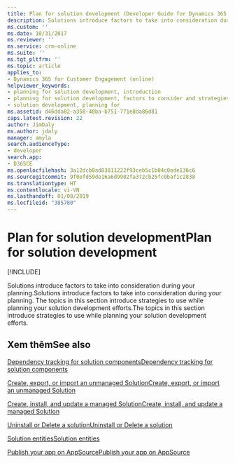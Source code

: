 ```yaml
---
title: Plan for solution development (Developer Guide for Dynamics 365 for Customer Engagement)| MicrosoftDocs
description: Solutions introduce factors to take into consideration during your planning. The following topics introduce strategies to use while planning your solution development efforts.
ms.custom: ''
ms.date: 10/31/2017
ms.reviewer: ''
ms.service: crm-online
ms.suite: ''
ms.tgt_pltfrm: ''
ms.topic: article
applies_to:
- Dynamics 365 for Customer Engagement (online)
helpviewer_keywords:
- planning for solution development, introduction
- planning for solution development, factors to consider and strategies for
- solution development, planning for
ms.assetid: d46dda82-a358-40ba-b751-771e8da86d81
caps.latest.revision: 22
author: JimDaly
ms.author: jdaly
manager: amyla
search.audienceType:
- developer
search.app:
- D365CE
ms.openlocfilehash: 3a12dcb0ad83811222f93ceb5c1b84c0ede136c6
ms.sourcegitcommit: 9f0efd59de16a6d9902fa372cb25fc0baf1c2838
ms.translationtype: HT
ms.contentlocale: vi-VN
ms.lasthandoff: 01/08/2019
ms.locfileid: "385780"
---
```

# <a name="plan-for-solution-development"></a><span data-ttu-id="33b31-104">Plan for solution development</span><span class="sxs-lookup"><span data-stu-id="33b31-104">Plan for solution development</span></span>

[!INCLUDE[](../includes/cc_applies_to_update_9_0_0.md)]

<span data-ttu-id="33b31-105">Solutions introduce factors to take into consideration during your planning.</span><span class="sxs-lookup"><span data-stu-id="33b31-105">Solutions introduce factors to take into consideration during your planning.</span></span> <span data-ttu-id="33b31-106">The topics in this section introduce strategies to use while planning your solution development efforts.</span><span class="sxs-lookup"><span data-stu-id="33b31-106">The topics in this section introduce strategies to use while planning your solution development efforts.</span></span>  
  
## <a name="see-also"></a><span data-ttu-id="33b31-107">Xem thêm</span><span class="sxs-lookup"><span data-stu-id="33b31-107">See also</span></span>

 [<span data-ttu-id="33b31-108">Dependency tracking for solution components</span><span class="sxs-lookup"><span data-stu-id="33b31-108">Dependency tracking for solution components</span></span>](dependency-tracking-solution-components.md)  
  
 [<span data-ttu-id="33b31-109">Create, export, or import an unmanaged Solution</span><span class="sxs-lookup"><span data-stu-id="33b31-109">Create, export, or import an unmanaged Solution</span></span>](create-export-import-unmanaged-solution.md)  
  
 [<span data-ttu-id="33b31-110">Create, install, and update a managed Solution</span><span class="sxs-lookup"><span data-stu-id="33b31-110">Create, install, and update a managed Solution</span></span>](create-install-update-managed-solution.md)  
  
 [<span data-ttu-id="33b31-111">Uninstall or Delete a solution</span><span class="sxs-lookup"><span data-stu-id="33b31-111">Uninstall or Delete a solution</span></span>](uninstall-delete-solution.md)  
  
 [<span data-ttu-id="33b31-112">Solution entities</span><span class="sxs-lookup"><span data-stu-id="33b31-112">Solution entities</span></span>](solution-entities.md)  
  
 [<span data-ttu-id="33b31-113">Publish your app on AppSource</span><span class="sxs-lookup"><span data-stu-id="33b31-113">Publish your app on AppSource</span></span>](publish-app-appsource.md)
